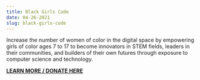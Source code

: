 ```yaml
---
title: Black Girls Code
date: 04-26-2021
slug: black-girls-code
---
```


Increase the number of women of color in the digital space by empowering girls of color ages 7 to 17 to become innovators in STEM fields, leaders in their communities, and builders of their own futures through exposure to computer science and technology.

**[LEARN MORE / DONATE HERE](https://donorbox.org/the-daily-show-supports-black-girls-code)**
